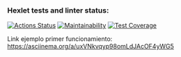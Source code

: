 ### Hexlet tests and linter status:
[![Actions Status](https://github.com/SebastianAguilar12/fullstack-javascript-project-103/actions/workflows/hexlet-check.yml/badge.svg)](https://github.com/SebastianAguilar12/fullstack-javascript-project-103/actions) 
[![Maintainability](https://api.codeclimate.com/v1/badges/493c10cdcb8f964ff637/maintainability)](https://codeclimate.com/github/SebastianAguilar12/fullstack-javascript-project-103/maintainability)
[![Test Coverage](https://api.codeclimate.com/v1/badges/493c10cdcb8f964ff637/test_coverage)](https://codeclimate.com/github/SebastianAguilar12/fullstack-javascript-project-103/test_coverage)

Link ejemplo primer funcionamiento: https://asciinema.org/a/uxVNkvqyp98omLdJAcOF4yWG5 
